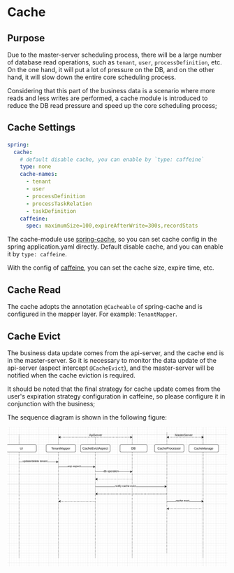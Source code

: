 # Cache

## Purpose

Due to the master-server scheduling process, there will be a large number of database read operations, such as `tenant`, `user`, `processDefinition`, etc. On the one hand, it will put a lot of pressure on the DB, and on the other hand, it will slow down the entire core scheduling process. 

Considering that this part of the business data is a scenario where more reads and less writes are performed, a cache module is introduced to reduce the DB read pressure and speed up the core scheduling process;

## Cache Settings

```yaml
spring:
  cache:
    # default disable cache, you can enable by `type: caffeine`
    type: none
    cache-names:
      - tenant
      - user
      - processDefinition
      - processTaskRelation
      - taskDefinition
    caffeine:
      spec: maximumSize=100,expireAfterWrite=300s,recordStats
```

The cache-module use [spring-cache](https://spring.io/guides/gs/caching/), so you can set cache config in the spring application.yaml directly. Default disable cache, and you can enable it by `type: caffeine`.

With the config of [caffeine](https://github.com/ben-manes/caffeine), you can set the cache size, expire time, etc.

## Cache Read

The cache adopts the annotation `@Cacheable` of spring-cache and is configured in the mapper layer. For example: `TenantMapper`.

## Cache Evict

The business data update comes from the api-server, and the cache end is in the master-server. So it is necessary to monitor the data update of the api-server (aspect intercept `@CacheEvict`), and the master-server will be notified when the cache eviction is required. 

It should be noted that the final strategy for cache update comes from the user's expiration strategy configuration in caffeine, so please configure it in conjunction with the business;

The sequence diagram is shown in the following figure:

<img src="/img/cache-evict.png" alt="cache-evict" style="zoom: 67%;" />